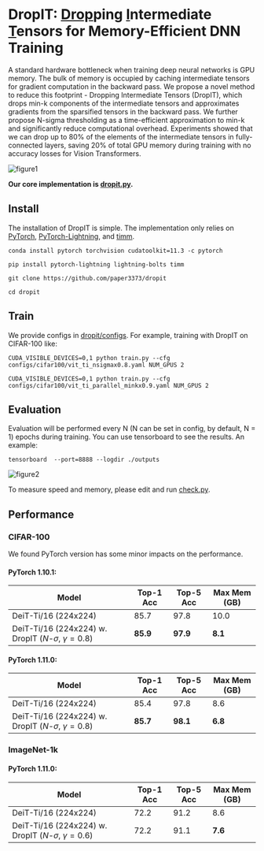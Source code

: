 # DropIT: <u>Drop</u>ping <u>I</u>ntermediate <u>T</u>ensors for Memory-Efficient DNN Training

A standard hardware bottleneck when training deep neural networks is GPU memory. The bulk of memory is occupied by caching intermediate tensors for gradient computation in the backward pass. We propose a novel method to reduce this footprint - Dropping Intermediate Tensors (DropIT), which drops min-k components of the intermediate tensors and approximates gradients from the sparsified tensors in the backward pass. We further propose N-sigma thresholding as a time-efficient approximation to min-k and significantly reduce computational overhead. Experiments showed that we can drop up to 80% of the elements of the intermediate tensors in fully-connected layers, saving 20\% of total GPU memory during training with no accuracy losses for Vision Transformers.

![figure1](https://user-images.githubusercontent.com/105878704/173801865-220f3938-9a52-456b-a04d-52e67fca2be7.png)

**Our core implementation is [dropit.py](dropit.py).**


## Install

The installation of DropIT is simple. The implementation only relies on [PyTorch](https://pytorch.org/), [PyTorch-Lightning](https://www.pytorchlightning.ai/), and [timm](https://timm.fast.ai/).

```shell
conda install pytorch torchvision cudatoolkit=11.3 -c pytorch 

pip install pytorch-lightning lightning-bolts timm

git clone https://github.com/paper3373/dropit

cd dropit
```

## Train

We provide configs in [dropit/configs](configs/). For example, training with DropIT on CIFAR-100 like:

```
CUDA_VISIBLE_DEVICES=0,1 python train.py --cfg configs/cifar100/vit_ti_nsigmax0.8.yaml NUM_GPUS 2
```

```
CUDA_VISIBLE_DEVICES=0,1 python train.py --cfg configs/cifar100/vit_ti_parallel_minkx0.9.yaml NUM_GPUS 2
```

## Evaluation

Evaluation will be performed every N (N can be set in config, by default, N = 1) epochs during training. You can use tensorboard to see the results. An example:

```
tensorboard  --port=8888 --logdir ./outputs
```

![figure2](https://user-images.githubusercontent.com/105878704/173801881-9dc18494-6a22-4206-88c0-55ea8c6d9358.png)


To measure speed and memory, please edit and run [check.py](check.py).

## Performance

### CIFAR-100

We found PyTorch version has some minor impacts on the performance.

#### PyTorch 1.10.1:
|  Model   | Top-1 Acc | Top-5 Acc | Max Mem (GB) |
|  ----  | ----  |  ----  | ---- | 
| DeiT-Ti/16 (224x224) | 85.7 | 97.8 | 10.0 |
| DeiT-Ti/16 (224x224) w. DropIT ($N$-$\sigma$, $\gamma=0.8$) | **85.9** | **97.9** | **8.1** |

#### PyTorch 1.11.0:
|  Model   | Top-1 Acc | Top-5 Acc | Max Mem (GB) |
|  ----  | ----  |  ----  | ---- |
| DeiT-Ti/16 (224x224) | 85.4 | 97.8 | 8.6 |
| DeiT-Ti/16 (224x224) w. DropIT ($N$-$\sigma$, $\gamma=0.8$) | **85.7** | **98.1** | **6.8** |

### ImageNet-1k

#### PyTorch 1.11.0:

|  Model   | Top-1 Acc | Top-5 Acc | Max Mem (GB) |
|  ----  | ----  |  ----  | ---- |
| DeiT-Ti/16 (224x224) | 72.2 | 91.2 | 8.6 |
| DeiT-Ti/16 (224x224) w. DropIT ($N$-$\sigma$, $\gamma=0.6$) | 72.2 | 91.1 | **7.6** |
